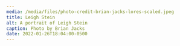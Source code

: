 ```yaml
---
media: /media/files/photo-credit-brian-jacks-lores-scaled.jpeg
title: Leigh Stein
alt: A portrait of Leigh Stein
caption: Photo by Brian Jacks
date: 2022-01-26T18:04:00-0500
---
```

